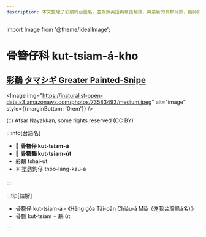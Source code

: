 ```yaml
---
description: 本文整理了彩鷸的台語名，並對照英語與華語翻譯，與最新的鳥類分類，期待能夠供未來的台語鳥類圖鑑當作參考
---
```


import Image from '@theme/IdealImage';

# 骨簪仔科 kut-tsiam-á-kho

## [彩鷸 タマシギ Greater Painted-Snipe](https://ebird.org/species/grpsni1)

<Image img="https://inaturalist-open-data.s3.amazonaws.com/photos/73583493/medium.jpeg" alt="image" style={{marginBottom: '0rem'}} />

<div className="image-caption">
(c) Afsar Nayakkan, some rights reserved (CC BY)
</div>

:::info[台語名]

- 🎯 **骨簪仔 kut-tsiam-á**
- 🎯 **骨簪鷸 kut-tsiam-u̍t**
- 彩鷸 tshái-u̍t
- ✳️ 塗礱鉤仔 thôo-lâng-kau-á

:::

:::tip[註解]

- 骨簪仔 kut-tsiam-á - 《Hêng góa Tâi-oân Chiáu-á Miâ（還我台灣鳥á名）》
- 骨簪 kut-tsiam + 鷸 u̍t

:::
